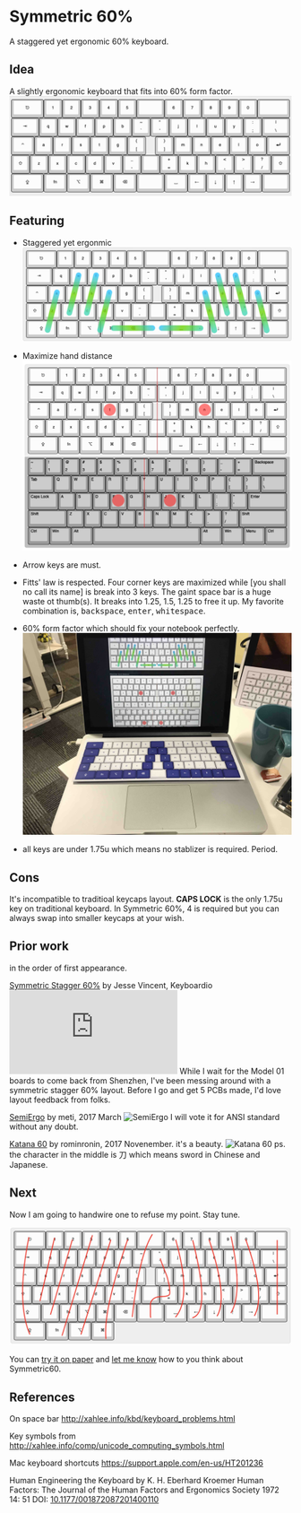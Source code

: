 # Symmetric 60%

A staggered yet ergonomic 60% keyboard.

## Idea

A slightly ergonomic keyboard that fits into 60% form factor. ![Layout](assets/layout.jpg)


 ## Featuring

* Staggered yet ergonmic ![Staggered yet Ergonomics](assets/staggered_yet_ergonomics.jpg)

* Maximize hand distance ![hand distance](assets/hand_distance.jpg)

* Arrow keys are must.

* Fitts' law is respected. Four corner keys are maximized while [you shall no call its name] is break into 3 keys.  The gaint space bar is a huge waste ot thumb(s). It breaks into 1.25, 1.5, 1.25 to free it up. My favorite combination is, <kbd>backspace</kbd>, <kbd>enter</kbd>, <kbd>whitespace</kbd>.

* 60% form factor which should fix your notebook perfectly.
![notebook](assets/notebook.jpg)

* all keys are under 1.75u which means no stablizer is required. Period.

##  Cons

It's incompatible to traditioal keycaps layout. **CAPS LOCK** is the only 1.75u key on traditional keyboard. In Symmetric 60%, 4 is required but you can always swap into smaller keycaps at your wish.

## Prior work

in the order of first appearance.

[Symmetric Stagger 60%]( https://geekhack.org/index.php?topic=66965.0)  by Jesse Vincent, Keyboardio ![Symmetric Stagger](https://geekhack.org/index.php?action=dlattach;topic=66965.0;attach=84939;image) While I wait for the Model 01 boards to come back from Shenzhen, I've been messing around with a symmetric stagger 60% layout. Before I go and get 5 PCBs made, I'd love layout feedback from folks.

[SemiErgo](https://github.com/mtei/SemiErgo_Layout) by meti, 2017 March   ![SemiErgo](https://github.com/mtei/SemiErgo_Layout/raw/master/Specification/SemiErgo_basic_physical_layout.png) I will vote it for ANSI standard without any doubt.

[Katana 60](https://deskthority.net/viewtopic.php?t=16287&start=30) by rominronin, 2017 Novenember. it's a beauty. ![Katana 60](https://i.imgur.com/1yvw1uQ.jpg) ps. the character in the middle is 刀 which means sword in Chinese and Japanese.


## Next

Now I am going to handwire one to refuse my point. Stay tune.

![handwire guide](assets/handwire_guide.jpg)

You can [try it on paper](assets/try_it.pdf) and [let me know](https://forms.gle/i4KZJjDPFTidD8Jt6) how to you think about Symmetric60.

## References

On space bar http://xahlee.info/kbd/keyboard_problems.html

Key symbols from http://xahlee.info/comp/unicode_computing_symbols.html

Mac keyboard shortcuts https://support.apple.com/en-us/HT201236

Human Engineering the Keyboard by K. H. Eberhard Kroemer
 Human Factors: The Journal of the Human Factors and Ergonomics Society 1972 14: 51 DOI: [10.1177/001872087201400110](
http://hfs.sagepub.com/content/14/1/51)